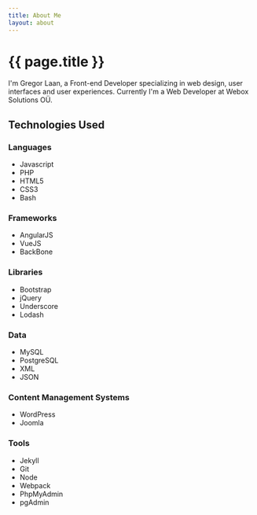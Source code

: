 ```yaml
---
title: About Me
layout: about
---
```


# {{ page.title }}

I'm Gregor Laan, a Front-end Developer specializing in web design, user interfaces and user experiences. Currently I'm a Web Developer at Webox Solutions OÜ.

## Technologies Used

### Languages

* Javascript
* PHP
* HTML5
* CSS3
* Bash

### Frameworks

* AngularJS
* VueJS
* BackBone

### Libraries

* Bootstrap
* jQuery
* Underscore
* Lodash

### Data

* MySQL
* PostgreSQL
* XML
* JSON

### Content Management Systems

* WordPress
* Joomla

### Tools

* Jekyll
* Git
* Node
* Webpack
* PhpMyAdmin
* pgAdmin
